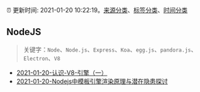 :alarm_clock: 更新时间: 2021-01-20 10:22:19。[来源分类](../README.md)、[标签分类](../TAGS.md)、[时间分类](../TIMELINE.md)

## NodeJS


> 关键字：`Node`、`Node.js`、`Express`、`Koa`、`egg.js`、`pandora.js`、`Electron`、`V8`



- [2021-01-20-认识-V8-引擎（一）](https://toutiao.io/k/tdc9eou) 
- [2021-01-20-Nodejs中模板引擎渲染原理与潜在隐患探讨](https://sec.thief.one/article_content?a_id=b30d12f43f6cecbb6f7f18eb312c146b) 